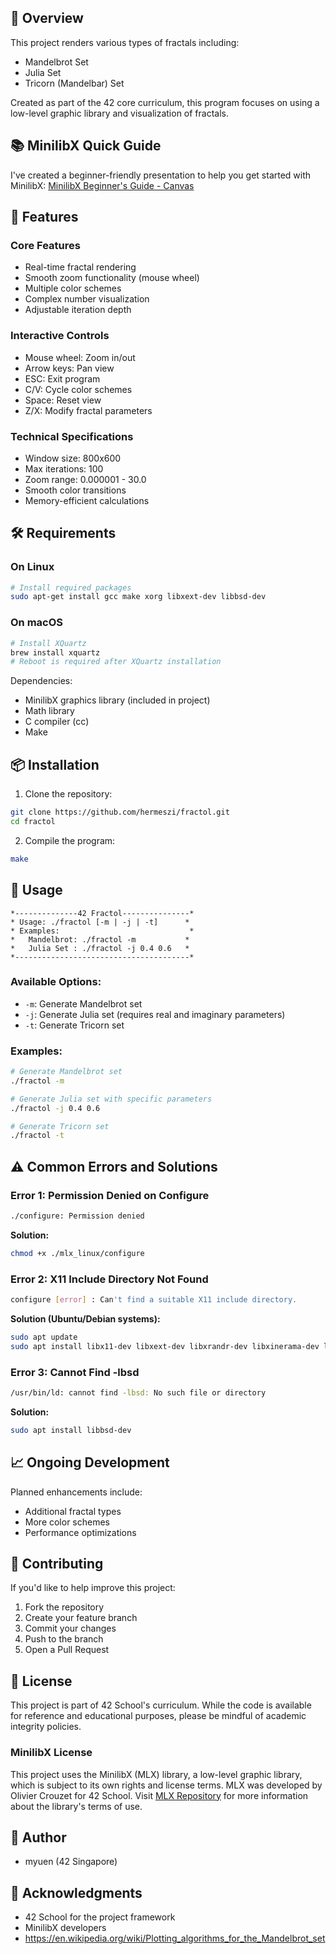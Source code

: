 ## 🎯 Overview
This project renders various types of fractals including:
- Mandelbrot Set
- Julia Set
- Tricorn (Mandelbar) Set

Created as part of the 42 core curriculum, this program focuses on using a low-level graphic library and visualization of fractals.

## 📚 MinilibX Quick Guide
I've created a beginner-friendly presentation to help you get started with MinilibX:
[MinilibX Beginner's Guide - Canvas](https://www.canva.com/design/DAGT6G8aJHY/oaLZtak2iXNrSD0aaGWPgg/edit?utm_content=DAGT6G8aJHY&utm_campaign=designshare&utm_medium=link2&utm_source=sharebutton)

## 🌟 Features
### Core Features
- Real-time fractal rendering
- Smooth zoom functionality (mouse wheel)
- Multiple color schemes
- Complex number visualization
- Adjustable iteration depth

### Interactive Controls
- Mouse wheel: Zoom in/out
- Arrow keys: Pan view
- ESC: Exit program
- C/V: Cycle color schemes
- Space: Reset view
- Z/X: Modify fractal parameters

### Technical Specifications
- Window size: 800x600
- Max iterations: 100
- Zoom range: 0.000001 - 30.0
- Smooth color transitions
- Memory-efficient calculations

## 🛠️ Requirements
### On Linux
```bash
# Install required packages
sudo apt-get install gcc make xorg libxext-dev libbsd-dev
```

### On macOS
```bash
# Install XQuartz
brew install xquartz
# Reboot is required after XQuartz installation
```

Dependencies:
- MinilibX graphics library (included in project)
- Math library
- C compiler (cc)
- Make

## 📦 Installation
1. Clone the repository:
```bash
git clone https://github.com/hermeszi/fractol.git
cd fractol
```

2. Compile the program:
```bash
make
```

## 🚀 Usage
```
*--------------42 Fractol---------------*
* Usage: ./fractol [-m | -j | -t]      *
* Examples:                             *
*   Mandelbrot: ./fractol -m           *
*   Julia Set : ./fractol -j 0.4 0.6   *
*---------------------------------------*
```

### Available Options:
- `-m`: Generate Mandelbrot set
- `-j`: Generate Julia set (requires real and imaginary parameters)
- `-t`: Generate Tricorn set

### Examples:
```bash
# Generate Mandelbrot set
./fractol -m

# Generate Julia set with specific parameters
./fractol -j 0.4 0.6

# Generate Tricorn set
./fractol -t
```

## ⚠️ Common Errors and Solutions

### Error 1: Permission Denied on Configure
```bash
./configure: Permission denied
```
**Solution:**
```bash
chmod +x ./mlx_linux/configure
```

### Error 2: X11 Include Directory Not Found
```bash
configure [error] : Can't find a suitable X11 include directory.
```
**Solution (Ubuntu/Debian systems):**
```bash
sudo apt update
sudo apt install libx11-dev libxext-dev libxrandr-dev libxinerama-dev libxcursor-dev libxi-dev
```

### Error 3: Cannot Find -lbsd
```bash
/usr/bin/ld: cannot find -lbsd: No such file or directory
```
**Solution:**
```bash
sudo apt install libbsd-dev
```


## 📈 Ongoing Development
Planned enhancements include:
- Additional fractal types
- More color schemes
- Performance optimizations

## 🤝 Contributing
If you'd like to help improve this project:
1. Fork the repository
2. Create your feature branch
3. Commit your changes
4. Push to the branch
5. Open a Pull Request

## 📝 License
This project is part of 42 School's curriculum. While the code is available for reference and educational purposes, please be mindful of academic integrity policies.

### MinilibX License
This project uses the MinilibX (MLX) library, a low-level graphic library, which is subject to its own rights and license terms. MLX was developed by Olivier Crouzet for 42 School. Visit [MLX Repository](https://github.com/42Paris/minilibx-linux) for more information about the library's terms of use.

## 👤 Author
- myuen (42 Singapore)

## 🙏 Acknowledgments
- 42 School for the project framework
- MinilibX developers
- https://en.wikipedia.org/wiki/Plotting_algorithms_for_the_Mandelbrot_set
